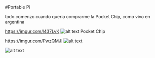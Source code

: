 #Portable Pi

todo comenzo cuando queria comprarme la Pocket Chip, como vivo en argentina

https://imgur.com/l437LvK
![alt text](https://imgur.com/l437LvK)
Pocket Chip





https://imgur.com/PwzQMJI
![alt text](https://imgur.com/PwzQMJI)

![alt text](https://github.com/lukaneco/PortablePi/blob/master/piportable%20v7/scheenshots/portablePi%20v7-brd.png)
